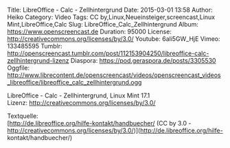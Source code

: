 Title: LibreOffice - Calc - Zellhintergrund
Date: 2015-03-01 13:58
Author: Heiko
Category: Video
Tags: CC by,Linux,Neueinsteiger,screencast,Linux Mint,LibreOffice,Calc
Slug: LibreOffice_Calc_Zellhintergrund
Album: https://www.openscreencast.de
Duration: 95000
License: http://creativecommons.org/licenses/by/3.0/
Youtube: 6ali5GW_HjE
Vimeo: 133485595
Tumblr: http://openscreencast.tumblr.com/post/112153904250/libreoffice-calc-zellhintergrund-lizenz
Diaspora: https://pod.geraspora.de/posts/3305530
Oggfile: http://www.librecontent.de/openscreencast/videos/openscreencast_videos_libreoffice/libreoffice_calc_zellhintergrund.ogg

LibreOffice - Calc - Zellhintergrund, Linux Mint 17.1  
Lizenz: <http://creativecommons.org/licenses/by/3.0/>  
  
Textquelle:  
[http://de.libreoffice.org/hilfe-kontakt/handbuecher/ (CC by 3.0 -
http://creativecommons.org/licenses/by/3.0/)](http://de.libreoffice.org/hilfe-
kontakt/handbuecher/)

